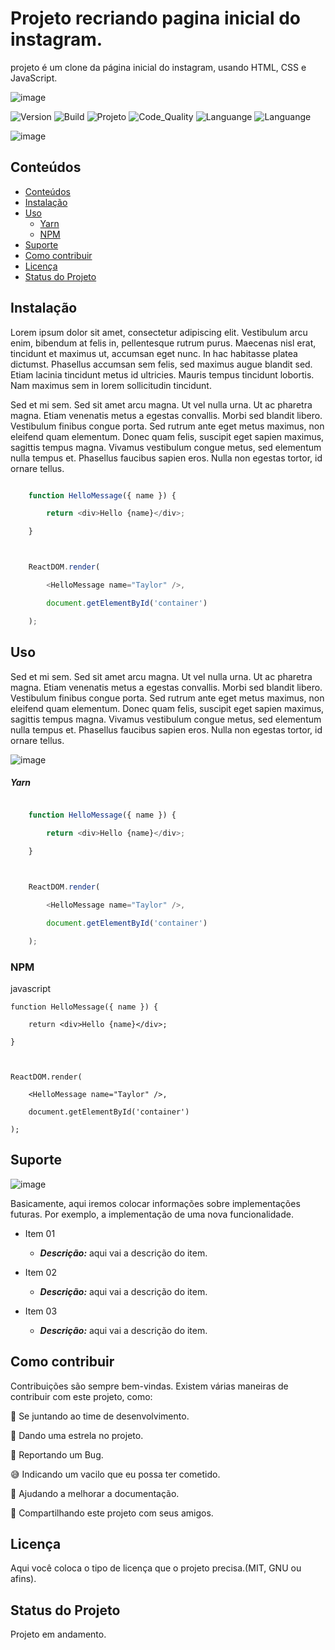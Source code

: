# Projeto recriando pagina inicial do instagram.

projeto é um clone da página inicial do instagram, usando HTML, CSS e JavaScript.



<!-- AQUI VOCÊ PODE COLOCAR O LOGO, UMA IMAGEM QUE REPRESENTE O PROJETO OU O QUE MAIS QUISER -->

![image](https://user-images.githubusercontent.com/6373438/104758414-2cbae700-573d-11eb-8cc4-0a1ad34c1216.png)



![Version](https://img.shields.io/badge/Version-1.0.0-F21B3F) ![Build](https://img.shields.io/badge/Build-Passing-29BF12) ![Projeto](https://img.shields.io/badge/Projeto-NomeProjeto-08BDBD) ![Code_Quality](https://img.shields.io/badge/Code_Quality-Good-3A5683) ![Languange](https://img.shields.io/badge/Language-JavaScript-F7DF1E) ![Languange](https://img.shields.io/badge/Language-NodeJS-339933)



<!-- APAGAR ESSA FOTO E COLOCAR UM SCREENSHOT DO PROJETO -->

![image](https://user-images.githubusercontent.com/6373438/104758414-2cbae700-573d-11eb-8cc4-0a1ad34c1216.png)

<!-- APAGAR ESSA FOTO E COLOCAR UM SCREENSHOT DO PROJETO -->



## Conteúdos


  - [Conteúdos](#conteúdos)
  - [Instalação](#instalação)
  - [Uso](#uso)
    - [Yarn](#yarn)
    - [NPM](#npm)
  - [Suporte](#suporte)
  - [Como contribuir](#como-contribuir)
  - [Licença](#licença)
  - [Status do Projeto](#status-do-projeto)



## Instalação 

<!-- CASO O PROJETO TENHA UM PROCESSO DE INSTALAÇÃO, COLOQUE COMO O PROCESSO DEVE OCORRER. DO CONTRÁRIO APAGUE ESSA PARTE. -->



Lorem ipsum dolor sit amet, consectetur adipiscing elit. Vestibulum arcu enim, bibendum at felis in, pellentesque rutrum purus. Maecenas nisl erat, tincidunt et maximus ut, accumsan eget nunc. In hac habitasse platea dictumst. Phasellus accumsan sem felis, sed maximus augue blandit sed. Etiam lacinia tincidunt metus id ultricies. Mauris tempus tincidunt lobortis. Nam maximus sem in lorem sollicitudin tincidunt.



Sed et mi sem. Sed sit amet arcu magna. Ut vel nulla urna. Ut ac pharetra magna. Etiam venenatis metus a egestas convallis. Morbi sed blandit libero. Vestibulum finibus congue porta. Sed rutrum ante eget metus maximus, non eleifend quam elementum. Donec quam felis, suscipit eget sapien maximus, sagittis tempus magna. Vivamus vestibulum congue metus, sed elementum nulla tempus et. Phasellus faucibus sapien eros. Nulla non egestas tortor, id ornare tellus.



<!-- INSERIR OS CÓDIGOS DE EXEMPLO PARA A INSTALAÇÃO -->

```javascript

    function HelloMessage({​​​​ name }​​​​) {​​​​

        return <div>Hello {​​​​name}​​​​</div>;

    }​​​​



    ReactDOM.render(

        <HelloMessage name="Taylor" />,

        document.getElementById('container')

    );

```



## Uso

<!-- MOSTRE UTILIZANDO UM GIF AS POSSIBILIDADES QUE TEMOS COM O NOSSO PROJETO -->



Sed et mi sem. Sed sit amet arcu magna. Ut vel nulla urna. Ut ac pharetra magna. Etiam venenatis metus a egestas convallis. Morbi sed blandit libero. Vestibulum finibus congue porta. Sed rutrum ante eget metus maximus, non eleifend quam elementum. Donec quam felis, suscipit eget sapien maximus, sagittis tempus magna. Vivamus vestibulum congue metus, sed elementum nulla tempus et. Phasellus faucibus sapien eros. Nulla non egestas tortor, id ornare tellus.



<!-- APAGAR ESSA FOTO E COLOCAR UM SCREENSHOT DO PROJETO -->

![image](https://user-images.githubusercontent.com/6373438/104758414-2cbae700-573d-11eb-8cc4-0a1ad34c1216.png)

<!-- APAGAR ESSA FOTO E COLOCAR UM SCREENSHOT DO PROJETO -->
##### Yarn



<!-- INSERIR OS CÓDIGOS DE EXEMPLO PARA A INSTALAÇÃO -->

<!-- ESSE CÓDIGO ABAIXO É APENAS UM EXEMPLO, APAGAR E USAR A FORMA REAK DE INSTALAÇÃO DO SEU SISTEMA -->

```javascript

    function HelloMessage({​​​​ name }​​​​) {​​​​

        return <div>Hello {​​​​name}​​​​</div>;

    }​​​​



    ReactDOM.render(

        <HelloMessage name="Taylor" />,

        document.getElementById('container')

    );

```
### NPM

<!-- INSERIR OS CÓDIGOS DE EXEMPLO PARA A INSTALAÇÃO -->

<!-- ESSE CÓDIGO ABAIXO É APENAS UM EXEMPLO, APAGAR E USAR A FORMA REAK DE INSTALAÇÃO DO SEU SISTEMA -->

javascript

    function HelloMessage({​​ name }​​) {​​

        return <div>Hello {​​name}​​</div>;

    }​​



    ReactDOM.render(

        <HelloMessage name="Taylor" />,

        document.getElementById('container')

    );

## Suporte


![image](https://user-images.githubusercontent.com/6373438/104767581-2d5a7a00-574b-11eb-8b91-335cfb23d913.png)

Basicamente, aqui iremos colocar informações sobre implementações futuras. Por exemplo, a  implementação de uma nova funcionalidade.



- Item 01

    - ***Descrição:*** aqui vai a descrição do item.

- Item 02

    - ***Descrição:*** aqui vai a descrição do item.

- Item 03

    - ***Descrição:*** aqui vai a descrição do item.



## Como contribuir

Contribuições são sempre bem-vindas. Existem várias maneiras de contribuir com este projeto, como:

💪 Se juntando ao time de desenvolvimento.

🌟 Dando uma estrela no projeto.

🐛 Reportando um Bug.

😅 Indicando um vacilo que eu possa ter cometido.

📄 Ajudando a melhorar a documentação.

🚀 Compartilhando este projeto com seus amigos.


## Licença

Aqui você coloca o tipo de licença que o projeto precisa.(MIT, GNU ou afins).

## Status do Projeto

Projeto em andamento.
